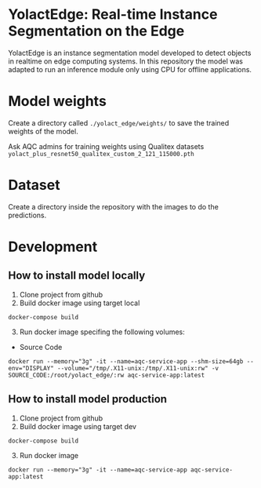 # YolactEdge: Real-time Instance Segmentation on the Edge

YolactEdge is an instance segmentation model developed to detect objects in realtime on edge computing systems. In this repository the model was adapted to run an inference module only using CPU for offline applications.

# Model weights
Create a directory called ```./yolact_edge/weights/``` to save the trained weights of the model.

Ask AQC admins for training weights using Qualitex datasets ```yolact_plus_resnet50_qualitex_custom_2_121_115000.pth```

# Dataset
Create a directory inside the repository with the images to do the predictions.

# Development

## How to install model locally

1. Clone project from github
2. Build docker image using target local
```
docker-compose build
```
3. Run docker image specifing the following volumes:
  - Source Code
```
docker run --memory="3g" -it --name=aqc-service-app --shm-size=64gb --env="DISPLAY" --volume="/tmp/.X11-unix:/tmp/.X11-unix:rw" -v SOURCE_CODE:/root/yolact_edge/:rw aqc-service-app:latest
```

## How to install model production
1. Clone project from github
2. Build docker image using target dev
```
docker-compose build
```
3. Run docker image
```
docker run --memory="3g" -it --name=aqc-service-app aqc-service-app:latest
```
